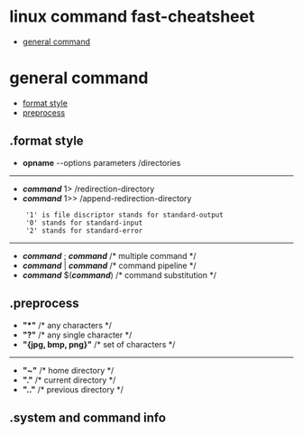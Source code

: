 # linux command fast-cheatsheet
- [general command](#general-command "goto general-command")
# general command
- [format style](#format-style "goto format-style")
- [preprocess](#preprocess "goto preprocess")
## .format style
- **opname** --options parameters /directories
- - - -
- ***command*** 1> /redirection-directory
- ***command*** 1>> /append-redirection-directory
```
    '1' is file discriptor stands for standard-output
    '0' stands for standard-input
    '2' stands for standard-error
```
- - - -
- ***command*** ; ***command***    /* multiple command */
- ***command*** | ***command***    /* command pipeline */
- ***command*** $(***command***)   /* command substitution */
## .preprocess

- **"\*"**              /* any characters */
- **"?"**               /* any single character */
- **"{jpg, bmp, png}"** /* set of characters */
- - - -
- **"~"**               /* home directory */
- **"."**               /* current directory */
- **".."**              /* previous directory */
## .system and command info
